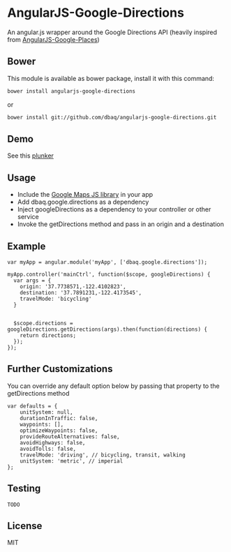 AngularJS-Google-Directions
=========

An angular.js wrapper around the Google Directions API (heavily inspired from [AngularJS-Google-Places](https://github.com/arunisrael/angularjs-google-places))

Bower
--
This module is available as bower package, install it with this command:

```bash
bower install angularjs-google-directions
```
or

```bash
bower install git://github.com/dbaq/angularjs-google-directions.git
```

Demo
--
See this [plunker](http://embed.plnkr.co/sfe1hrZcKsYeKRIMMUBJ/preview)

Usage
--
- Include the [Google Maps JS library](http://maps.googleapis.com/maps/api/js?libraries=places&sensor=true_or_false) in your app
- Add dbaq.google.directions as a dependency
- Inject googleDirections as a dependency to your controller or other service
- Invoke the getDirections method and pass in an origin and a destination

Example
--
```
var myApp = angular.module('myApp', ['dbaq.google.directions']);

myApp.controller('mainCtrl', function($scope, googleDirections) {
  var args = {
    origin: '37.7738571,-122.4102823',
    destination: '37.7891231,-122.4173545',
    travelMode: 'bicycling'
  }


  $scope.directions = googleDirections.getDirections(args).then(function(directions) {
    return directions;
  });
});
```

Further Customizations
--
You can override any default option below by passing that property to the getDirections method
```
var defaults = {
    unitSystem: null,
    durationInTraffic: false,
    waypoints: [],
    optimizeWaypoints: false,
    provideRouteAlternatives: false,
    avoidHighways: false,
    avoidTolls: false,
    travelMode: 'driving', // bicycling, transit, walking
    unitSystem: 'metric', // imperial
};
```

Testing
--
```
TODO
```

License
--
MIT